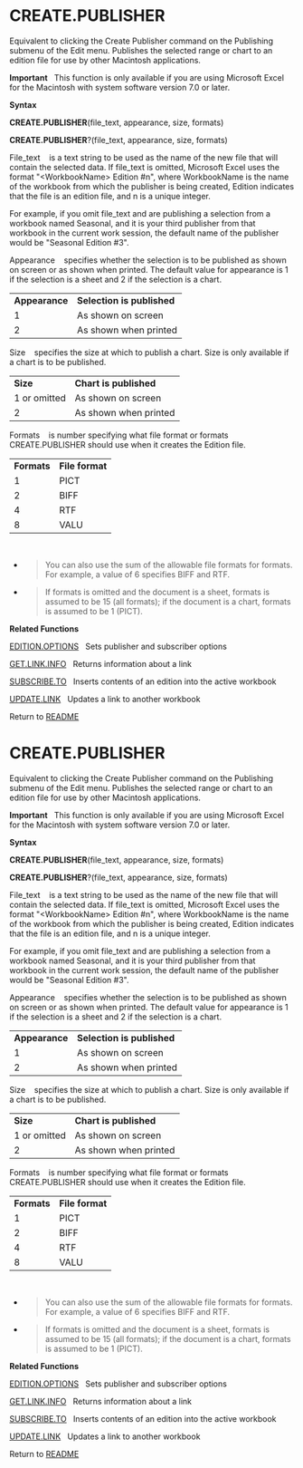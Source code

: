 # CREATE.PUBLISHER

Equivalent to clicking the Create Publisher command on the Publishing
submenu of the Edit menu. Publishes the selected range or chart to an
edition file for use by other Macintosh applications.

**Important**&nbsp;&nbsp;&nbsp;This function is only available if you
are using Microsoft Excel for the Macintosh with system software version
7.0 or later.

**Syntax**

**CREATE.PUBLISHER**(file\_text, appearance, size, formats)

**CREATE.PUBLISHER**?(file\_text, appearance, size, formats)

File\_text&nbsp;&nbsp;&nbsp;&nbsp;is a text string to be used as the
name of the new file that will contain the selected data. If file\_text
is omitted, Microsoft Excel uses the format "\<WorkbookName\> Edition
\#n", where WorkbookName is the name of the workbook from which the
publisher is being created, Edition indicates that the file is an
edition file, and n is a unique integer.

For example, if you omit file\_text and are publishing a selection from
a workbook named Seasonal, and it is your third publisher from that
workbook in the current work session, the default name of the publisher
would be "Seasonal Edition \#3".

Appearance&nbsp;&nbsp;&nbsp;&nbsp;specifies whether the selection is to
be published as shown on screen or as shown when printed. The default
value for appearance is 1 if the selection is a sheet and 2 if the
selection is a chart.

|                |                            |
| -------------- | -------------------------- |
| **Appearance** | **Selection is published** |
| 1              | As shown on screen         |
| 2              | As shown when printed      |

Size&nbsp;&nbsp;&nbsp;&nbsp;specifies the size at which to publish a
chart. Size is only available if a chart is to be published.

|              |                        |
| ------------ | ---------------------- |
| **Size**     | **Chart is published** |
| 1 or omitted | As shown on screen     |
| 2            | As shown when printed  |

Formats&nbsp;&nbsp;&nbsp;&nbsp;is number specifying what file format or
formats CREATE.PUBLISHER should use when it creates the Edition file.

|             |                 |
| ----------- | --------------- |
| **Formats** | **File format** |
| 1           | PICT            |
| 2           | BIFF            |
| 4           | RTF             |
| 8           | VALU            |

&nbsp;

  - > You can also use the sum of the allowable file formats for
    > formats. For example, a value of 6 specifies BIFF and RTF.

  - > If formats is omitted and the document is a sheet, formats is
    > assumed to be 15 (all formats); if the document is a chart,
    > formats is assumed to be 1 (PICT).


**Related Functions**

[EDITION.OPTIONS](EDITION.OPTIONS.md)&nbsp;&nbsp;&nbsp;Sets publisher and subscriber options

[GET.LINK.INFO](GET.LINK.INFO.md)&nbsp;&nbsp;&nbsp;Returns information about a link

[SUBSCRIBE.TO](SUBSCRIBE.TO.md)&nbsp;&nbsp;&nbsp;Inserts contents of an edition into the
active workbook

[UPDATE.LINK](UPDATE.LINK.md)&nbsp;&nbsp;&nbsp;Updates a link to another workbook



Return to [README](README.md#C)

# CREATE.PUBLISHER

Equivalent to clicking the Create Publisher command on the Publishing
submenu of the Edit menu. Publishes the selected range or chart to an
edition file for use by other Macintosh applications.

**Important**&nbsp;&nbsp;&nbsp;This function is only available if you
are using Microsoft Excel for the Macintosh with system software version
7.0 or later.

**Syntax**

**CREATE.PUBLISHER**(file\_text, appearance, size, formats)

**CREATE.PUBLISHER**?(file\_text, appearance, size, formats)

File\_text&nbsp;&nbsp;&nbsp;&nbsp;is a text string to be used as the
name of the new file that will contain the selected data. If file\_text
is omitted, Microsoft Excel uses the format "\<WorkbookName\> Edition
\#n", where WorkbookName is the name of the workbook from which the
publisher is being created, Edition indicates that the file is an
edition file, and n is a unique integer.

For example, if you omit file\_text and are publishing a selection from
a workbook named Seasonal, and it is your third publisher from that
workbook in the current work session, the default name of the publisher
would be "Seasonal Edition \#3".

Appearance&nbsp;&nbsp;&nbsp;&nbsp;specifies whether the selection is to
be published as shown on screen or as shown when printed. The default
value for appearance is 1 if the selection is a sheet and 2 if the
selection is a chart.

|                |                            |
| -------------- | -------------------------- |
| **Appearance** | **Selection is published** |
| 1              | As shown on screen         |
| 2              | As shown when printed      |

Size&nbsp;&nbsp;&nbsp;&nbsp;specifies the size at which to publish a
chart. Size is only available if a chart is to be published.

|              |                        |
| ------------ | ---------------------- |
| **Size**     | **Chart is published** |
| 1 or omitted | As shown on screen     |
| 2            | As shown when printed  |

Formats&nbsp;&nbsp;&nbsp;&nbsp;is number specifying what file format or
formats CREATE.PUBLISHER should use when it creates the Edition file.

|             |                 |
| ----------- | --------------- |
| **Formats** | **File format** |
| 1           | PICT            |
| 2           | BIFF            |
| 4           | RTF             |
| 8           | VALU            |

&nbsp;

  - > You can also use the sum of the allowable file formats for
    > formats. For example, a value of 6 specifies BIFF and RTF.

  - > If formats is omitted and the document is a sheet, formats is
    > assumed to be 15 (all formats); if the document is a chart,
    > formats is assumed to be 1 (PICT).


**Related Functions**

[EDITION.OPTIONS](EDITION.OPTIONS.md)&nbsp;&nbsp;&nbsp;Sets publisher and subscriber options

[GET.LINK.INFO](GET.LINK.INFO.md)&nbsp;&nbsp;&nbsp;Returns information about a link

[SUBSCRIBE.TO](SUBSCRIBE.TO.md)&nbsp;&nbsp;&nbsp;Inserts contents of an edition into the
active workbook

[UPDATE.LINK](UPDATE.LINK.md)&nbsp;&nbsp;&nbsp;Updates a link to another workbook



Return to [README](README.md#C)

